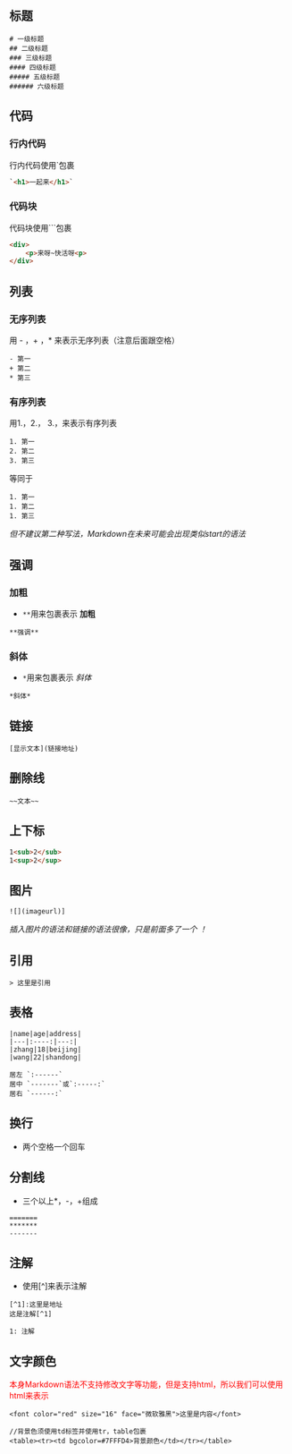 
## 标题

```
# 一级标题
## 二级标题
### 三级标题
#### 四级标题
##### 五级标题
###### 六级标题
```

## 代码

###  行内代码

行内代码使用\`包裹

```html
`<h1>一起来</h1>`
```

### 代码块

代码块使用\`\`\`包裹

```html
<div>
    <p>来呀~快活呀<p>
</div>
```

## 列表

### 无序列表

用 - ，+ ，* 来表示无序列表（注意后面跟空格）

```
- 第一
+ 第二
* 第三
```

### 有序列表

用1.，2.， 3.，来表示有序列表

```
1. 第一
2. 第二
3. 第三
```

等同于

```
1. 第一
1. 第二
1. 第三
```

*但不建议第二种写法，Markdown在未来可能会出现类似start的语法*

## 强调

### 加粗

- `**`用来包裹表示 **加粗**

```
**强调**
```

### 斜体

- `*`用来包裹表示 *斜体*

```
*斜体*
```

## 链接

```
[显示文本](链接地址)
```

## 删除线

```
~~文本~~
```

## 上下标

```markdown
1<sub>2</sub>
1<sup>2</sup>
```
## 图片

```
![](imageurl)]
```

*插入图片的语法和链接的语法很像，只是前面多了一个 ！*

## 引用

```
> 这里是引用
```

## 表格

```
|name|age|address|
|---|:----:|---:|
|zhang|18|beijing|
|wang|22|shandong|
```

```
居左 `:------`  
居中 `-------`或`:-----:`  
居右 `------:`
```

## 换行

* 两个空格一个回车

## 分割线

* 三个以上*，-，+组成

```
=======
*******
-------
```

## 注解

* 使用[^]来表示注解

```
[^1]:这里是地址
这是注解[^1]

1: 注解
```

## 文字颜色

<font color="red">本身Markdown语法不支持修改文字等功能，但是支持html，所以我们可以使用html来表示</font>

```
<font color="red" size="16" face="微软雅黑">这里是内容</font>
```
```
//背景色须使用td标签并使用tr，table包裹
<table><tr><td bgcolor=#7FFFD4>背景颜色</td></tr></table>
```
